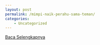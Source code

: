 ```yaml
---
layout: post
permalink: /mimpi-naik-perahu-sama-teman/
categories:
    - Uncategorized
---
```


[Baca Selengkapnya](/10)